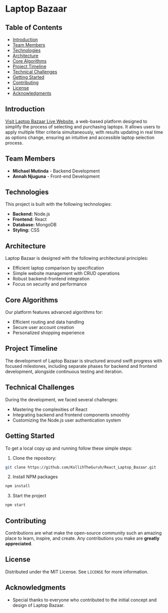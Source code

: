 # Laptop Bazaar

## Table of Contents

- [Introduction](#introduction)
- [Team Members](#team-members)
- [Technologies](#technologies)
- [Architecture](#architecture)
- [Core Algorithms](#core-algorithms)
- [Project Timeline](#project-timeline)
- [Technical Challenges](#technical-challenges)
- [Getting Started](#getting-started)
- [Contributing](#contributing)
- [License](#license)
- [Acknowledgments](#acknowledgments)


## Introduction

[Visit Laptop Bazaar Live Website](https://react-laptop-bazaar-qxh4.vercel.app/), a web-based platform designed to simplify the process of selecting and purchasing laptops. It allows users to apply multiple filter criteria simultaneously, with results updating in real time as options change, ensuring an intuitive and accessible laptop selection process.

## Team Members

- **Michael Mutinda** - Backend Development
- **Annah Njuguna** - Front-end Development

## Technologies

This project is built with the following technologies:

- **Backend:** Node.js
- **Frontend:** React
- **Database:** MongoDB
- **Styling:** CSS

## Architecture

Laptop Bazaar is designed with the following architectural principles:

- Efficient laptop comparison by specification
- Simple website management with CRUD operations
- Robust backend-frontend integration
- Focus on security and performance

## Core Algorithms

Our platform features advanced algorithms for:

- Efficient routing and data handling
- Secure user account creation
- Personalized shopping experience

## Project Timeline

The development of Laptop Bazaar is structured around swift progress with focused milestones, including separate phases for backend and frontend development, alongside continuous testing and iteration.

## Technical Challenges

During the development, we faced several challenges:

- Mastering the complexities of React
- Integrating backend and frontend components smoothly
- Customizing the Node.js user authentication system

## Getting Started

To get a local copy up and running follow these simple steps:


1. Clone the repository:
```bash
git clone https://github.com/KollihTheGuruh/React_Laptop_Bazaar.git
```
2. Install NPM packages
```bash
npm install
```
3. Start the project
```bash
npm start
```

## Contributing

Contributions are what make the open-source community such an amazing place to learn, inspire, and create. Any contributions you make are **greatly appreciated**.

## License

Distributed under the MIT License. See `LICENSE` for more information.

## Acknowledgments

- Special thanks to everyone who contributed to the initial concept and design of Laptop Bazaar.


